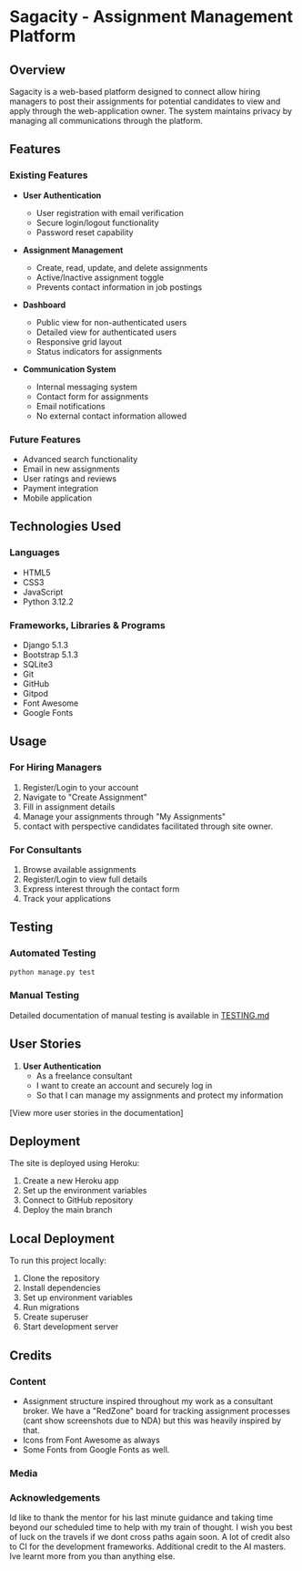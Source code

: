 # Sagacity - Assignment Management Platform

## Overview
Sagacity is a web-based platform designed to connect allow hiring managers to post their assignments for potential candidates to view and apply through the web-application owner. The system maintains privacy by managing all communications through the platform.

## Features

### Existing Features
- **User Authentication**
  - User registration with email verification
  - Secure login/logout functionality
  - Password reset capability

- **Assignment Management**
  - Create, read, update, and delete assignments
  - Active/Inactive assignment toggle
  - Prevents contact information in job postings

- **Dashboard**
  - Public view for non-authenticated users
  - Detailed view for authenticated users
  - Responsive grid layout
  - Status indicators for assignments

- **Communication System**
  - Internal messaging system
  - Contact form for assignments
  - Email notifications
  - No external contact information allowed

### Future Features
- Advanced search functionality
- Email in new assignments
- User ratings and reviews
- Payment integration
- Mobile application

## Technologies Used

### Languages
- HTML5
- CSS3
- JavaScript
- Python 3.12.2

### Frameworks, Libraries & Programs
- Django 5.1.3
- Bootstrap 5.1.3
- SQLite3
- Git
- GitHub
- Gitpod
- Font Awesome
- Google Fonts

## Usage

### For Hiring Managers
1. Register/Login to your account
2. Navigate to "Create Assignment"
3. Fill in assignment details
4. Manage your assignments through "My Assignments"
5. contact with perspective candidates facilitated through site owner. 

### For Consultants
1. Browse available assignments
2. Register/Login to view full details
3. Express interest through the contact form
4. Track your applications

## Testing

### Automated Testing
```bash
python manage.py test
```

### Manual Testing
Detailed documentation of manual testing is available in [TESTING.md](TESTING.md)

## User Stories

1. **User Authentication**
   - As a freelance consultant
   - I want to create an account and securely log in
   - So that I can manage my assignments and protect my information

[View more user stories in the documentation]

## Deployment

The site is deployed using Heroku:

1. Create a new Heroku app
2. Set up the environment variables
3. Connect to GitHub repository
4. Deploy the main branch

## Local Deployment

To run this project locally:

1. Clone the repository
2. Install dependencies
3. Set up environment variables
4. Run migrations
5. Create superuser
6. Start development server

## Credits

### Content
- Assignment structure inspired throughout my work as a consultant broker. We have a "RedZone" board for tracking assignment processes (cant show screenshots due to NDA) but this was heavily inspired by that. 
- Icons from Font Awesome as always
- Some Fonts from Google Fonts as well. 

### Media


### Acknowledgements
Id like to thank the mentor for his last minute guidance and taking time beyond our scheduled time to help with my train of thought. 
I wish you best of luck on the travels if we dont cross paths again soon. 
A lot of credit also to CI for the development frameworks. 
Additional credit to the AI masters. Ive learnt more from you than anything else. 
